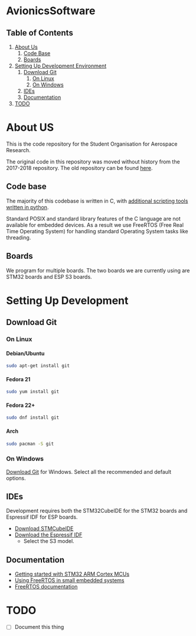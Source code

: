 # AvionicsSoftware

## Table of Contents

1. [About Us](#about-us)
    1. [Code Base](#code-base)
    2. [Boards](#boards)
2. [Setting Up Development Environment](#setting-up-development)
    1. [Download Git](#download-git)
        1. [On Linux](#on-linux)
        2. [On Windows](#on-windows)
    2. [IDEs](#development)
    3. [Documentation](#documentation)
3. [TODO](#todo)

# About US

This is the code repository for the Student Organisation for Aerospace Research.

The original code in this repository was moved without history from the 2017-2018 repository. The old repository can be found [here](https://github.com/StudentOrganisationForAerospaceResearch/VanderAvionics).


## Code base

The majority of this codebase is written in C, with [additional scripting tools written in python](https://github.com/StudentOrganisationForAerospaceResearch/SoftwareTestingTools).

Standard POSIX and standard library features of the C language are not available for embedded devices.
As a result we use FreeRTOS (Free Real Time Operating System) for handling standard Operating System tasks like threading.

## Boards

We program for multiple boards. The two boards we are currently using are STM32 boards and ESP S3 boards.


# Setting Up Development

## Download Git

### On Linux

#### Debian/Ubuntu
```bash
sudo apt-get install git
```
#### Fedora 21
```bash
sudo yum install git
```
#### Fedora 22+
```bash
sudo dnf install git
```
#### Arch
```bash
sudo pacman -S git
```

### On Windows

[Download Git](https://git-scm.com/download/win) for Windows.
Select all the recommended and default options.

## IDEs

Development requires both the STM32CubeIDE for the STM32 boards and Espressif IDF for ESP boards.

* [Download STMCubeIDE](https://www.st.com/en/development-tools/stm32cubeide.html#get-software)
* [Download the Espressif IDF](https://idf.espressif.com/)
  * Select the S3 model.

## Documentation

* [Getting started with STM32 ARM Cortex MCUs](https://deepbluembedded.com/getting-started-with-stm32-arm-cortex-mcus/)
* [Using FreeRTOS in small embedded systems](https://www.freertos.org/tutorial/index.html)
* [FreeRTOS documentation](https://www.freertos.org/fr-content-src/uploads/2018/07/161204_Mastering_the_FreeRTOS_Real_Time_Kernel-A_Hands-On_Tutorial_Guide.pdf)

# TODO

- [ ] Document this thing